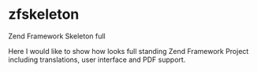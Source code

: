# zfskeleton
Zend Framework Skeleton full

Here I would like to show how looks full standing Zend Framework Project including translations, user interface and PDF support.
